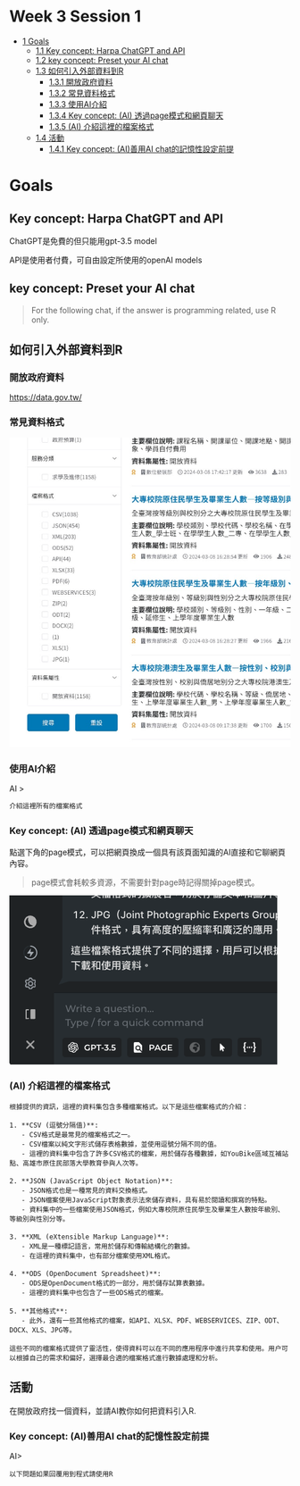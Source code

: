 # Week 3 Session 1


- [<span class="toc-section-number">1</span> Goals](#goals)
  - [<span class="toc-section-number">1.1</span> Key concept: Harpa
    ChatGPT and API](#key-concept-harpa-chatgpt-and-api)
  - [<span class="toc-section-number">1.2</span> key concept: Preset
    your AI chat](#key-concept-preset-your-ai-chat)
  - [<span class="toc-section-number">1.3</span>
    如何引入外部資料到R](#如何引入外部資料到r)
    - [<span class="toc-section-number">1.3.1</span>
      開放政府資料](#開放政府資料)
    - [<span class="toc-section-number">1.3.2</span>
      常見資料格式](#常見資料格式)
    - [<span class="toc-section-number">1.3.3</span>
      使用AI介紹](#使用ai介紹)
    - [<span class="toc-section-number">1.3.4</span> Key concept: (AI)
      透過page模式和網頁聊天](#key-concept-ai-透過page模式和網頁聊天)
    - [<span class="toc-section-number">1.3.5</span> (AI)
      介紹這裡的檔案格式](#ai-介紹這裡的檔案格式)
  - [<span class="toc-section-number">1.4</span> 活動](#活動)
    - [<span class="toc-section-number">1.4.1</span> Key concept:
      (AI)善用AI
      chat的記憶性設定前提](#key-concept-ai善用ai-chat的記憶性設定前提)

# Goals

## Key concept: Harpa ChatGPT and API

ChatGPT是免費的但只能用gpt-3.5 model

API是使用者付費，可自由設定所使用的openAI models

## key concept: Preset your AI chat

> For the following chat, if the answer is programming related, use R
> only.

## 如何引入外部資料到R

### 開放政府資料

<https://data.gov.tw/>

### 常見資料格式

![](../img/2024-03-09-06-36-20.png)

### 使用AI介紹

AI \>

``` ai
介紹這裡所有的檔案格式
```

### Key concept: (AI) 透過page模式和網頁聊天

點選下角的page模式，可以把網頁換成一個具有該頁面知識的AI直接和它聊網頁內容。

> page模式會耗較多資源，不需要針對page時記得關掉page模式。

![](../img/2024-03-09-06-40-50.png)

### (AI) 介紹這裡的檔案格式

    根據提供的資訊，這裡的資料集包含多種檔案格式。以下是這些檔案格式的介紹：

    1. **CSV (逗號分隔值)**:
       - CSV格式是最常見的檔案格式之一。
       - CSV檔案以純文字形式儲存表格數據，並使用逗號分隔不同的值。
       - 這裡的資料集中包含了許多CSV格式的檔案，用於儲存各種數據，如YouBike區域互補站點、高雄市原住民部落大學教育參與人次等。

    2. **JSON (JavaScript Object Notation)**:
       - JSON格式也是一種常見的資料交換格式。
       - JSON檔案使用JavaScript對象表示法來儲存資料，具有易於閱讀和撰寫的特點。
       - 資料集中的一些檔案使用JSON格式，例如大專校院原住民學生及畢業生人數按年級別、等級別與性別分等。

    3. **XML (eXtensible Markup Language)**:
       - XML是一種標記語言，常用於儲存和傳輸結構化的數據。
       - 在這裡的資料集中，也有部分檔案使用XML格式。

    4. **ODS (OpenDocument Spreadsheet)**:
       - ODS是OpenDocument格式的一部分，用於儲存試算表數據。
       - 這裡的資料集中也包含了一些ODS格式的檔案。

    5. **其他格式**:
       - 此外，還有一些其他格式的檔案，如API、XLSX、PDF、WEBSERVICES、ZIP、ODT、DOCX、XLS、JPG等。

    這些不同的檔案格式提供了靈活性，使得資料可以在不同的應用程序中進行共享和使用。用户可以根據自己的需求和偏好，選擇最合適的檔案格式進行數據處理和分析。

## 活動

在開放政府找一個資料，並請AI教你如何把資料引入R.

### Key concept: (AI)善用AI chat的記憶性設定前提

AI\>

    以下問題如果回覆用到程式請使用R
